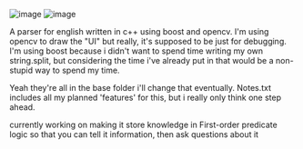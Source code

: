 ![image](https://github.com/user-attachments/assets/560ac3f9-35fc-4fe9-9a47-3de2e2dd295e)
![image](https://github.com/user-attachments/assets/1ba163af-2348-4c5b-9f1d-1879d11bbf52)


A parser for english written in c++ using boost and opencv. I'm using opencv to draw the "UI" but really, it's supposed to be just for debugging. I'm using boost because i didn't want to spend time writing my own string.split, but considering the time i've already put in that would be a non-stupid way to spend my time.

Yeah they're all in the base folder i'll change that eventually.
Notes.txt includes all my planned 'features' for this, but i really only think one step ahead.

currently working on making it store knowledge in First-order predicate logic
so that you can tell it information, then ask questions about it
